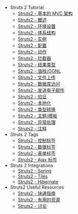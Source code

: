  - Struts 2 Tutorial
   - [Struts2 - 基本的 MVC 架构](basic_mvc_architecture.md)
   - [Struts2 - 概述](struts_overview.md)
   - [Struts2 - 环境设置](struts_environment_setup.md)
   - [Struts2 - 体系结构](struts_architecture.md)
   - [Struts2 - 实例](struts_examples.md)
   - [Struts2 - 配置](struts_configuration.md)
   - [Struts2 - 动作](struts_actions.md)
   - [Struts2 - 拦截器](struts_interceptors.md)
   - [Struts2 - 结果类型](struts_result_types.md)
   - [Struts2 - 值栈/OGNL](struts_value_stack_ognl.md)
   - [Struts2 - 文件上传](struts_file_uploads.md)
   - [Struts2 - 数据库访问](struts_database_access.md)
   - [Struts2 - 发送电子邮件](struts_sending_email.md)
   - [Struts2 - 验证](struts_validations.md)
   - [Struts2 - 本地化](struts_localization.md)
   - [Struts2 - 类型转换](struts_type_conversion.md)
   - [Struts2 - 主题/模板](struts_themes_templates.md)
   - [Struts2 - 异常处理](struts_exception_handling.md)
   - [Struts2 - 注释](struts_annotations.md)
 - Struts 2 Tags
   - [Struts2 - 控制标签](struts_control_tags.md)
   - [Struts2 - 数据标签](struts_data_tags.md)
   - [Struts2 - 表单标签](struts_form_tags.md)
   - [Struts2 - Ajax 标签](struts_ajax_tags.md)
 - Struts 2 Integrations
   - [Struts2 - Spring](struts_spring.md)
   - [Struts2 - Tiles](struts_tiles.md)
   - [Struts2 - Hibernate](struts_hibernate.md)
 - Struts2 Useful Resources
   - [Struts2 - 快速指南](struts_quick_guide.md)
   - [Struts2 - 有用的资源](struts_useful_resources.md)
   - [Struts2 - 讨论](struts_discussion.md)
